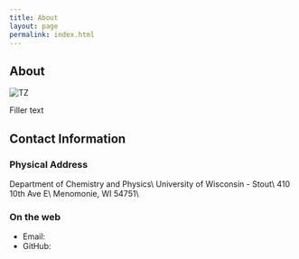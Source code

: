 ```yaml
---
title: About
layout: page
permalink: index.html
---
```


## About

![TZ](../img/Todd_headshot.jpg)


Filler text

## Contact Information

### Physical Address

Department of Chemistry and Physics\\
University of Wisconsin - Stout\\
410 10th Ave E\\
Menomonie, WI 54751\\


### On the web

-   Email: [<i class='fa fa-envelope-o'></i>](mailto:zimmermant@uwstout.edu)
-   GitHub: [<i class='fa fa-github'></i>](https://github.com/zimmermant)
